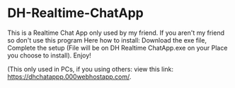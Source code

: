 # DH-Realtime-ChatApp
This is a Realtime Chat App only used by my friend.
If you aren't my friend so don't use this program
Here how to install:
Download the exe file,
Complete the setup (File will be on DH Realtime ChatApp.exe on your Place you choose to install).
Enjoy!

(This only used in PCs, if you using others: view this link: https://dhchatappp.000webhostapp.com/.
